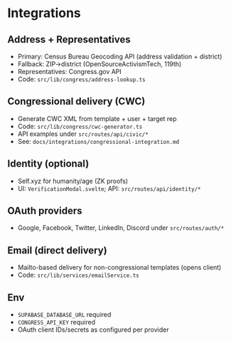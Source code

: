 # Integrations

## Address + Representatives
- Primary: Census Bureau Geocoding API (address validation + district)
- Fallback: ZIP→district (OpenSourceActivismTech, 119th)
- Representatives: Congress.gov API
- Code: `src/lib/congress/address-lookup.ts`

## Congressional delivery (CWC)
- Generate CWC XML from template + user + target rep
- Code: `src/lib/congress/cwc-generator.ts`
- API examples under `src/routes/api/civic/*`
- See: `docs/integrations/congressional-integration.md`

## Identity (optional)
- Self.xyz for humanity/age (ZK proofs)
- UI: `VerificationModal.svelte`; API: `src/routes/api/identity/*`

## OAuth providers
- Google, Facebook, Twitter, LinkedIn, Discord under `src/routes/auth/*`

## Email (direct delivery)
- Mailto-based delivery for non-congressional templates (opens client)
- Code: `src/lib/services/emailService.ts`

## Env
- `SUPABASE_DATABASE_URL` required
- `CONGRESS_API_KEY` required
- OAuth client IDs/secrets as configured per provider
